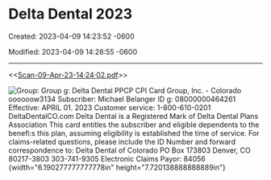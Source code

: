 # Delta Dental 2023

Created: 2023-04-09 14:23:52 -0600

Modified: 2023-04-09 14:28:55 -0600

---

<<[Scan-09-Apr-23-14·24·02.pdf](../media/Scan-09-Apr-23-14·24·02.pdf)>>

![Group: Group g: Delta Dental PPCP CPI Card Group, Inc. - Colorado oooooow3134 Subscriber: Michael Belanger ID g: 08000000464261 Effective: APRIL 01. 2023 Customer service: 1-800-610-0201 DeltaDentalCO.com Delta Dental is a Registered Mark of Delta Dental Plans Association This card entitles the subscriber and eligible dependents to the benefi:s this plan, assuming eligibility is established the time of service. For claims-related questions, please include the ID Number and forward correspondence to: Delta Dental of Colorado PO Box 173803 Denver, CO 80217-3803 303-741-9305 Electronic Claims Payor: 84056](Notes-Delta-Dental-2023-image1.png){width="6.190277777777778in" height="7.720138888888889in"}
